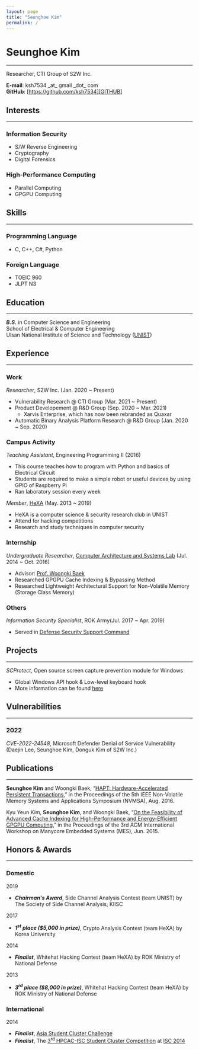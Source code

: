 ```yaml
---
layout: page
title: "Seunghoe Kim"
permalink: /
---
```


# Seunghoe Kim
----------

Researcher, CTI Group of S2W Inc.

**E-mail**: ksh7534 \_at\_ gmail \_dot\_ com  
**GitHub**: [https://github.com/ksh7534][GITHUB]

## Interests
----------

### Information Security
- S/W Reverse Engineering
- Cryptography
- Digital Forensics

### High-Performance Computing
- Parallel Computing
- GPGPU Computing

## Skills
----------

### Programming Language
- C, C++, C#, Python

### Foreign Language
- TOEIC 960
- JLPT N3

## Education
----------

***B.S.*** in Computer Science and Engineering  
School of Electrical & Computer Engineering  
Ulsan National Institute of Science and Technology ([UNIST][UNIST_HOME])

## Experience
----------

### Work
*Researcher*, S2W Inc. (Jan. 2020 ~ Present)
- Vulnerability Research @ CTI Group (Mar. 2021 ~ Present)
- Product Developement @ R&D Group (Sep. 2020 ~ Mar. 2021)
    - Xarvis Enterprise, which has now been rebranded as Quaxar
- Automatic Binary Analysis Platform Research @ R&D Group (Jan. 2020 ~ Sep. 2020)

### Campus Activity
*Teaching Assistant*, Engineering Programming II (2016)
- This course teaches how to program with Python and basics of Electrical Circuit
- Students are required to make a simple robot or useful devices by using GPIO of Raspberry Pi
- Ran laboratory session every week

*Member*, [HeXA][HeXA] (May. 2013 ~ 2019)
- HeXA is a computer science & security research club in UNIST
- Attend for hacking competitions
- Research and study techniques in computer security

### Internship
*Undergraduate Researcher*, [Computer Architecture and Systems Lab][CASL] (Jul. 2014 ~ Oct. 2016)
- Advisor: [Prof. Woongki Baek][WBAEK]
- Researched GPGPU Cache Indexing & Bypassing Method
- Researched Lightweight Architectural Support for Non-Volatile Memory (Storage Class Memory)

### Others
*Information Security Specialist*, ROK Army(Jul. 2017 ~ Apr. 2019)
- Served in [Defense Security Support Command][DSSC]

## Projects
----------

*SCProtect*, Open source screen capture prevention module for Windows
- Global Windows API hook & Low-level keyboard hook
- More information can be found [here][SCProtect]

## Vulnerabilities
----------

### 2022
*CVE-2022-24548*, Microsoft Defender Denial of Service Vulnerability (Daejin Lee, Seunghoe Kim, Donguk Kim of S2W Inc.)

## Publications
----------

**Seunghoe Kim** and Woongki Baek, “[HAPT: Hardware-Accelerated Persistent Transactions][HAPT],” in the Proceedings of the 5th IEEE Non-Volatile Memory Systems and Applications Symposium (NVMSA), Aug. 2016.

Kyu Yeun Kim, **Seunghoe Kim**, and Woongki Baek, “[On the Feasibility of Advanced Cache Indexing for High-Performance and Energy-Efficient GPGPU Computing][CACHE],” in the Proceedings of the 3rd ACM International Workshop on Manycore Embedded Systems (MES), Jun. 2015.

## Honors & Awards
----------

### Domestic
2019
- ***Chairman's Award***, Side Channel Analysis Contest (team UNIST) by The Society of Side Channel Analysis, KIISC

2017
- ***1<sup>st</sup> place ($5,000 in prize)***, Crypto Analysis Contest (team HeXA) by Korea University

2014
- ***Finalist***, Whitehat Hacking Contest (team HeXA) by ROK Ministry of National Defense

2013
- ***3<sup>rd</sup> place ($8,000 in prize)***, Whitehat Hacking Contest (team HeXA) by ROK Ministry of National Defense

### International
2014
- ***Finalist***, [Asia Student Cluster Challenge][ASC14_HOME]
- ***Finalist***, The [3<sup>rd</sup> HPCAC-ISC Student Cluster Competition][SCC14_HOME] at [ISC 2014][ISC14_HOME]

[UNIST_HOME]:https://www.unist.ac.kr "UNIST Homepage"
[GITHUB]:https://github.com/ksh7534 "GitHub Page"

[HeXA]:https://hexa.pro "HeXA Homepage"
[CASL]:http://casl.unist.ac.kr "CASL Homepage"
[WBAEK]:https://sites.google.com/site/woongkibaek/ "Prof. Woongki Baek's Homepage"
[DSSC]:http://www.dssc.mil.kr/ "DSSC Homepage"

[SCProtect]:https://github.com/ksh7534/SCProtect "SCProtect Github Page"

[HAPT]:https://ieeexplore.ieee.org/document/7547181 "HAPT Paper"
[CACHE]:https://dl.acm.org/citation.cfm?id=2768179 "Advance Cache Indexing Paper"

[ASC14_HOME]:https://www.asc-events.org/ASC14/index14en.php "ASC14 Homepage"
[SCC14_HOME]:https://www.hpcadvisorycouncil.com/events/2014/isc14-student-cluster-competition/ "SCC14 Homepage"
[ISC14_HOME]:http://2014.isc-hpc.com/isc14_ap/ "ISC14 Homepage"
